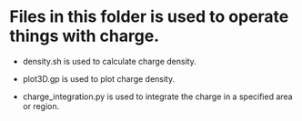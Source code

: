 # Files in this folder is used to operate things with charge.

* density.sh is used to calculate charge density.

* plot3D.gp is used to plot charge density.

* charge_integration.py is used to integrate the charge in a specified area or region.
